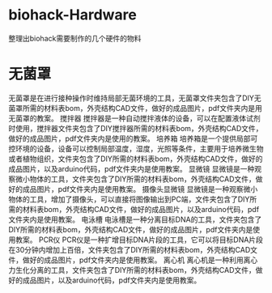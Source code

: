 # biohack-Hardware
整理出biohack需要制作的几个硬件的物料

# 无菌罩
无菌罩是在进行接种操作时维持局部无菌环境的工具，无菌罩文件夹包含了DIY无菌罩所需的材料表bom，外壳结构CAD文件，做好的成品图片，pdf文件夹内是用无菌罩的教案。
搅拌器
搅拌器是一种自动搅拌液体的设备，可以在配置液体试剂时使用，搅拌器文件夹包含了DIY搅拌器所需的材料表bom，外壳结构CAD文件，做好的成品图片，pdf文件夹内是使用的教案。
培养箱
培养箱是一个提供局部可控环境的设备，设备可以控制局部温度，湿度，光照等条件，主要用于培养微生物或者植物组织，文件夹包含了DIY所需的材料表bom，外壳结构CAD文件，做好的成品图片，以及arduino代码，pdf文件夹内是使用教案。
显微镜
显微镜是一种观察微小物体的工具，文件夹包含了DIY所需的材料表bom，外壳结构CAD文件，做好的成品图片，pdf文件夹内是使用教案。
摄像头显微镜
显微镜是一种观察微小物体的工具，增加了摄像头，可以直接将图像输出到PC端，文件夹包含了DIY所需的材料表bom，外壳结构CAD文件，做好的成品图片，以及arduino代码，pdf文件夹内是使用教案。
电泳槽
电泳槽是一种分离目标DNA的工具，文件夹包含了DIY所需的材料表bom，外壳结构CAD文件，做好的成品图片，pdf文件夹内是使用教案。
PCR仪
PCR仪是一种扩增目标DNA片段的工具，它可以将目标DNA片段在30分钟内增加上百倍，文件夹包含了DIY所需的材料表bom，外壳结构CAD文件，做好的成品图片，pdf文件夹内是使用教案。
离心机
离心机是一种利用离心力生化分离的工具，文件夹包含了DIY所需的材料表bom，外壳结构CAD文件，做好的成品图片，以及arduino代码，pdf文件夹内是使用教案。
